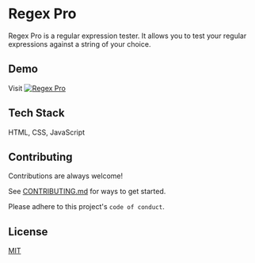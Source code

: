 # Regex Pro

Regex Pro is a regular expression tester. It allows you to test your regular expressions against a string of your choice. 

## Demo

Visit [![Regex Pro](https://user-images.githubusercontent.com/71373419/279142999-1a6dcd95-1998-4011-850f-b6d443b989ff.png)](https://hammadsaedi.github.io/regex-pro/)

## Tech Stack

HTML, CSS, JavaScript

## Contributing

Contributions are always welcome!

See [CONTRIBUTING.md](CONTRIBUTING.md) for ways to get started.

Please adhere to this project's `code of conduct`.

## License

[MIT](https://choosealicense.com/licenses/mit/)
